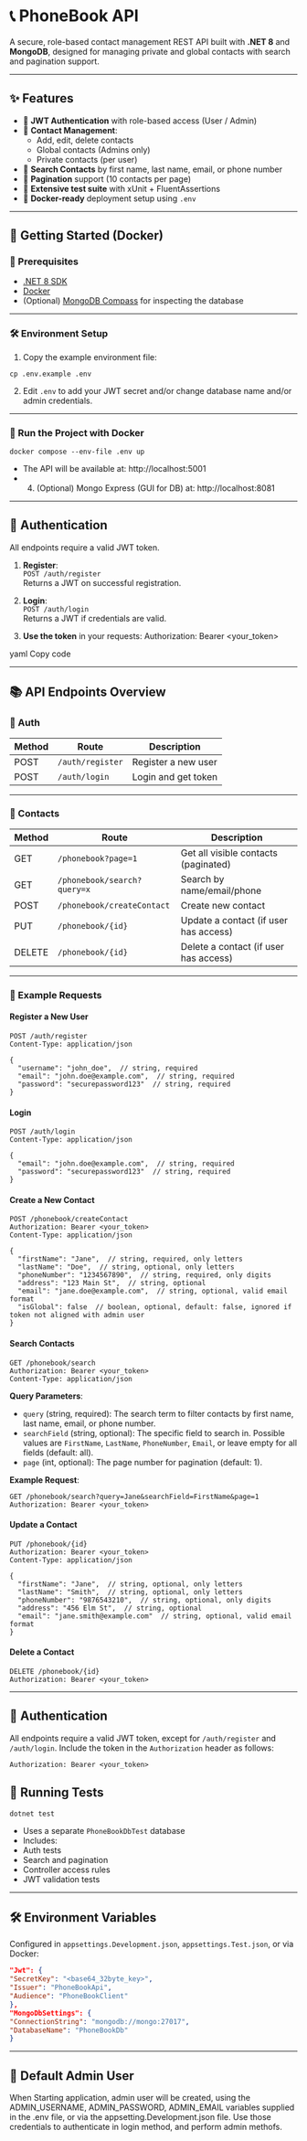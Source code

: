 # 📞 PhoneBook API

A secure, role-based contact management REST API built with **.NET 8** and **MongoDB**, designed for managing private and global contacts with search and pagination support.

---

## ✨ Features

- 🔐 **JWT Authentication** with role-based access (User / Admin)
- 📇 **Contact Management**:
  - Add, edit, delete contacts
  - Global contacts (Admins only)
  - Private contacts (per user)
- 🔎 **Search Contacts** by first name, last name, email, or phone number
- 📄 **Pagination** support (10 contacts per page)
- 🧪 **Extensive test suite** with xUnit + FluentAssertions
- 🐳 **Docker-ready** deployment setup using `.env`

---

## 🚀 Getting Started (Docker)

### 📁 Prerequisites

- [.NET 8 SDK](https://dotnet.microsoft.com/en-us/download)
- [Docker](https://www.docker.com/)
- (Optional) [MongoDB Compass](https://www.mongodb.com/products/compass) for inspecting the database

---

### 🛠 Environment Setup

1. Copy the example environment file:

```
cp .env.example .env
```

2. Edit `.env` to add your JWT secret and/or change database name and/or admin credentials.

---

### 🐳 Run the Project with Docker

```
docker compose --env-file .env up
```

- The API will be available at: http://localhost:5001
- 4. (Optional) Mongo Express (GUI for DB) at:  http://localhost:8081
---

## 🔐 Authentication

All endpoints require a valid JWT token.

1. **Register**:  
`POST /auth/register`  
Returns a JWT on successful registration.

2. **Login**:  
`POST /auth/login`  
Returns a JWT if credentials are valid.

3. **Use the token** in your requests:
Authorization: Bearer <your_token>

yaml
Copy code

---

## 📚 API Endpoints Overview

### 🧾 Auth

| Method | Route            | Description         |
|--------|------------------|---------------------|
| POST   | `/auth/register` | Register a new user |
| POST   | `/auth/login`    | Login and get token |

---

### 📇 Contacts

| Method | Route                          | Description                              |
|--------|--------------------------------|------------------------------------------|
| GET    | `/phonebook?page=1`           | Get all visible contacts (paginated)     |
| GET    | `/phonebook/search?query=x`   | Search by name/email/phone               |
| POST   | `/phonebook/createContact`    | Create new contact                       |
| PUT    | `/phonebook/{id}`             | Update a contact (if user has access)    |
| DELETE | `/phonebook/{id}`             | Delete a contact (if user has access)    |

---

### 📝 Example Requests

#### Register a New User
```http
POST /auth/register
Content-Type: application/json

{
  "username": "john_doe",  // string, required
  "email": "john.doe@example.com",  // string, required
  "password": "securepassword123"  // string, required
}
```

#### Login
```http
POST /auth/login
Content-Type: application/json

{
  "email": "john.doe@example.com",  // string, required
  "password": "securepassword123"  // string, required
}
```

#### Create a New Contact
```http
POST /phonebook/createContact
Authorization: Bearer <your_token>
Content-Type: application/json

{
  "firstName": "Jane",  // string, required, only letters
  "lastName": "Doe",  // string, optional, only letters
  "phoneNumber": "1234567890",  // string, required, only digits
  "address": "123 Main St",  // string, optional
  "email": "jane.doe@example.com",  // string, optional, valid email format
  "isGlobal": false  // boolean, optional, default: false, ignored if token not aligned with admin user
}
```

#### Search Contacts
```http
GET /phonebook/search
Authorization: Bearer <your_token>
Content-Type: application/json
```

**Query Parameters**:
- `query` (string, required): The search term to filter contacts by first name, last name, email, or phone number.
- `searchField` (string, optional): The specific field to search in. Possible values are `FirstName`, `LastName`, `PhoneNumber`, `Email`, or leave empty for all fields (default: all).
- `page` (int, optional): The page number for pagination (default: 1).

**Example Request**:
```http
GET /phonebook/search?query=Jane&searchField=FirstName&page=1
Authorization: Bearer <your_token>
```


#### Update a Contact
```http
PUT /phonebook/{id}
Authorization: Bearer <your_token>
Content-Type: application/json

{
  "firstName": "Jane",  // string, optional, only letters
  "lastName": "Smith",  // string, optional, only letters
  "phoneNumber": "9876543210",  // string, optional, only digits
  "address": "456 Elm St",  // string, optional
  "email": "jane.smith@example.com"  // string, optional, valid email format
}
```

#### Delete a Contact
```http
DELETE /phonebook/{id}
Authorization: Bearer <your_token>
```

---

## 🔐 Authentication

All endpoints require a valid JWT token, except for `/auth/register` and `/auth/login`. Include the token in the `Authorization` header as follows:

```
Authorization: Bearer <your_token>
```

## 🧪 Running Tests

```
dotnet test
```

- Uses a separate `PhoneBookDbTest` database
- Includes:
- Auth tests
- Search and pagination
- Controller access rules
- JWT validation tests

---

## 🛠 Environment Variables

Configured in `appsettings.Development.json`, `appsettings.Test.json`, or via Docker:

```json
"Jwt": {
"SecretKey": "<base64_32byte_key>",
"Issuer": "PhoneBookApi",
"Audience": "PhoneBookClient"
},
"MongoDbSettings": {
"ConnectionString": "mongodb://mongo:27017",
"DatabaseName": "PhoneBookDb"
}
```

---

## 👤 Default Admin User

When Starting application, admin user will be created, using the ADMIN_USERNAME, ADMIN_PASSWORD, ADMIN_EMAIL variables supplied in the .env file, or via the appsetting.Development.json file.
Use those credentials to authenticate in login method, and perform admin methofs.
